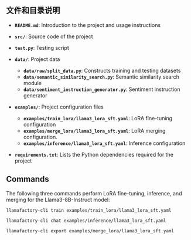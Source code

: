 ## 文件和目录说明
- **`README.md`**: Introduction to the project and usage instructions
- **`src/`**: Source code of the project
- **`test.py`**: Testing script
- **`data/`**: Project data
  - **`data/raw/split_data.py`**: Constructs training and testing datasets
  - **`data/semantic_similarity_search.py`**: Semantic similarity search module
  - **`data/sentiment_instruction_generator.py`**:  Sentiment instruction generator
- **`examples/`**: Project configuration files
  - **`examples/train_lora/llama3_lora_sft.yaml`**: LoRA fine-tuning configuration
  - **`examples/merge_lora/llama3_lora_sft.yaml`**: LoRA merging configuration.
  - **`examples/inference/llama3_lora_sft.yaml`**: Inference configuration

- **`requirements.txt`**:  Lists the Python dependencies required for the project


## Commands

The following three commands perform LoRA fine-tuning, inference, and merging for the Llama3-8B-Instruct model:

`llamafactory-cli train examples/train_lora/llama3_lora_sft.yaml`

`llamafactory-cli chat examples/inference/llama3_lora_sft.yaml`

`llamafactory-cli export examples/merge_lora/llama3_lora_sft.yaml`
